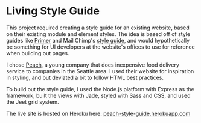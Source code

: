 # Living Style Guide

This project required creating a style guide for an existing website, based on their existing module and element styles. The idea is based off of style guides like [Primer](primercss.io) and Mail Chimp's [style guide](http://ux.mailchimp.com/patterns), and would hypothetically be something for UI developers at the website's offices to use for reference when building out pages.

I chose [Peach](https://www.peachd.com/), a young company that does inexpensive food delivery service to companies in the Seattle area. I used their website for inspiration in styling, and but deviated a bit to follow HTML best practices.

To build out the style guide, I used the Node.js platform with Express as the framework, built the views with Jade, styled with Sass and CSS, and used the Jeet grid system.

The live site is hosted on Heroku here: [peach-style-guide.herokuapp.com](https://peach-style-guide.herokuapp.com/)
